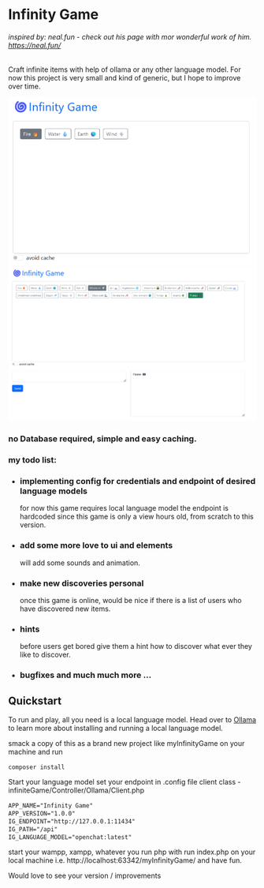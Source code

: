 # Infinity Game
###### inspired by: neal.fun - check out his page with mor wonderful work of him. https://neal.fun/

Craft infinite items with help of ollama or any other language model.
For now this project is very small and kind of generic, but I hope to improve over time.

![screenshot01.png](public%2Fassets%2Fimages%2Fscreenshot01.png)
![screenshot04.png](public%2Fassets%2Fimages%2Fscreenshot04.png)
### no Database required, simple and easy caching. 


### my todo list:
* ### implementing config for credentials and endpoint of desired language models
    for now this game requires local language model the endpoint is hardcoded since this game is only a view hours old, from scratch to this version.
* ### add some more love to ui and elements
    will add some sounds and animation.
* ### make new discoveries personal
  once this game is online, would be nice if there is a list of users who have discovered new items.
* ### hints
  before users get bored give them a hint how to discover what ever they like to discover.
* ### bugfixes and much much more ...

## Quickstart
To run and play, all you need is a local language model. Head over to [Ollama](https://github.com/ollama/ollama) to learn more
about installing and running a local language model.

smack a copy of this as a brand new project like myInfinityGame on your machine and run 

 ```
 composer install 
 ```

Start your language model set your endpoint in .config file
client class - infiniteGame/Controller/Ollama/Client.php

 ```
APP_NAME="Infinity Game"
APP_VERSION="1.0.0"
IG_ENDPOINT="http://127.0.0.1:11434"
IG_PATH="/api"
IG_LANGUAGE_MODEL="openchat:latest"
 ```
start your wampp, xampp, whatever you run php with run index.php on your local machine i.e. http://localhost:63342/myInfinityGame/ and have fun.

Would love to see your version / improvements


